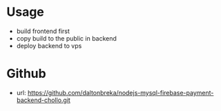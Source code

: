 # Usage
- build frontend first
- copy build to the public in backend
- deploy  backend to vps

# Github
- url: https://github.com/daltonbreka/nodejs-mysql-firebase-payment-backend-chollo.git


